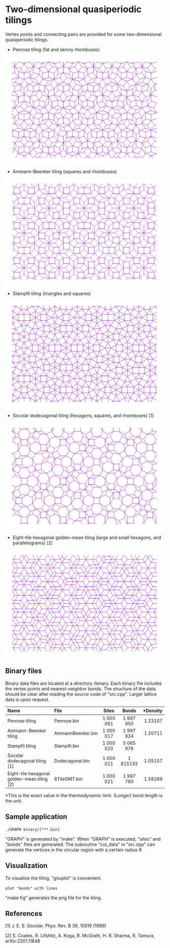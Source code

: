 # Two-dimensional quasiperiodic tilings

Vertex points and connecting pairs are provided for some two-dimensional quasiperiodic tilings. 

- Penrose tiling (fat and skinny rhombuses)

![](figures/Penrose.png)

- Ammann-Beenker tiling (squares and rhombuses)

![](figures/AmmannBeenker.png)

- Stampfli tiling (triangles and squares)

![](figures/Stampfli.png)

- Socolar dodecagonal tiling (hexagons, squares, and rhombuses) [1]

![](figures/Dodecagonal.png)

- Eight-tile hexagonal golden-mean tiling (large and small hexagons, and parallelograms) [2]

![](figures/8TileGMT.png)



## Binary files
Binary data files are located at a directory /binary. Each binary file includes the vertex points and nearest-neighbor bonds. The structure of the data should be clear after reading the source code of "src.cpp". Larger lattice data is upon request.

|Name| File | Sites | Bonds | *Density |
|:--|:-----------|:-----------:|:------------:|--:|
|Penrose tiling|Penrose.bin | 1 000 061 | 1 997 950    |1.23107|
|Ammann-Beenker tiling|AmmannBeenker.bin|1 000 017 | 1 997 824|1.20711|
|Stampfli tiling|Stampfli.bin|1 000 020|5 065 976||
|Socolar dodecagonal tiling [1]|Dodecagonal.bin|1 000 011| 1 815192 |1.05157|
|Eight-tile hexagonal golden-mean tiling [2]|8TileGMT.bin|1 000 021 |1 997 760|1.58289|

*This is the exact value in the thermodynamic limit. (Longer) bond length is the unit.

## Sample application

`./GRAPH binary/[***.bin]`

"GRAPH" is generated by "make". When "GRAPH" is executed, "sites" and "bonds" files are generated. The subroutine "cut_data" in "src.cpp" can generate the vertices in the circular region with a certain radius R.

## Visualization
To visualize the tiling, "gnuplot" is convenient.

`plot "bonds" with lines`

"make fig" generates the png file for the tiling.

## References

[1] J. E. S. Socolar, Phys. Rev. B 39, 10519 (1989)

[2] S. Coates, R. Lifshitz, A. Koga, R. McGrath, H. R. Sharma, R. Tamura, arXiv:2201.11848
